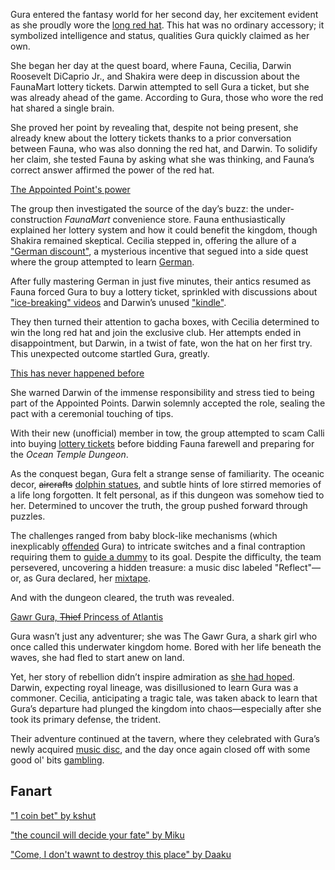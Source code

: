 <!-- title: Gawr Gura -->
<!-- status: Alive -->

Gura entered the fantasy world for her second day, her excitement evident as she proudly wore the [long red hat](https://www.youtube.com/live/bOIlLaFiiE4?feature=shared&t=482). This hat was no ordinary accessory; it symbolized intelligence and status, qualities Gura quickly claimed as her own.

She began her day at the quest board, where Fauna, Cecilia, Darwin Roosevelt DiCaprio Jr., and Shakira were deep in discussion about the FaunaMart lottery tickets. Darwin attempted to sell Gura a ticket, but she was already ahead of the game. According to Gura, those who wore the red hat shared a single brain.

She proved her point by revealing that, despite not being present, she already knew about the lottery tickets thanks to a prior conversation between Fauna, who was also donning the red hat, and Darwin. To solidify her claim, she tested Fauna by asking what she was thinking, and Fauna’s correct answer affirmed the power of the red hat.

[The Appointed Point's power](#embed:https://www.youtube.com/live/bOIlLaFiiE4?t=648)

The group then investigated the source of the day’s buzz: the under-construction _FaunaMart_ convenience store. Fauna enthusiastically explained her lottery system and how it could benefit the kingdom, though Shakira remained skeptical. Cecilia stepped in, offering the allure of a ["German discount"](https://www.youtube.com/live/bOIlLaFiiE4?feature=shared&t=1123), a mysterious incentive that segued into a side quest where the group attempted to learn [German](https://www.youtube.com/live/bOIlLaFiiE4?feature=shared&t=1210).

After fully mastering German in just five minutes, their antics resumed as Fauna forced Gura to buy a lottery ticket, sprinkled with discussions about ["ice-breaking" videos](https://www.youtube.com/live/bOIlLaFiiE4?feature=shared&t=1785) and Darwin’s unused ["kindle"](https://www.youtube.com/live/bOIlLaFiiE4?feature=shared&t=1937).

They then turned their attention to gacha boxes, with Cecilia determined to win the long red hat and join the exclusive club. Her attempts ended in disappointment, but Darwin, in a twist of fate, won the hat on her first try. This unexpected outcome startled Gura, greatly.

[This has never happened before](#embed:https://www.youtube.com/live/bOIlLaFiiE4?t=2111)

She warned Darwin of the immense responsibility and stress tied to being part of the Appointed Points. Darwin solemnly accepted the role, sealing the pact with a ceremonial touching of tips.

With their new (unofficial) member in tow, the group attempted to scam Calli into buying [lottery tickets](https://www.youtube.com/live/bOIlLaFiiE4?feature=shared&t=2658) before bidding Fauna farewell and preparing for the _Ocean Temple Dungeon_.

As the conquest began, Gura felt a strange sense of familiarity. The oceanic decor, ~~aircrafts~~ [dolphin statues](https://www.youtube.com/live/bOIlLaFiiE4?feature=shared&t=5735), and subtle hints of lore stirred memories of a life long forgotten. It felt personal, as if this dungeon was somehow tied to her. Determined to uncover the truth, the group pushed forward through puzzles.

The challenges ranged from baby block-like mechanisms (which inexplicably [offended](https://www.youtube.com/live/bOIlLaFiiE4?feature=shared&t=5870) Gura) to intricate switches and a final contraption requiring them to [guide a dummy](https://www.youtube.com/live/bOIlLaFiiE4?feature=shared&t=6604) to its goal. Despite the difficulty, the team persevered, uncovering a hidden treasure: a music disc labeled "Reflect"—or, as Gura declared, her [mixtape](https://www.youtube.com/live/bOIlLaFiiE4?feature=shared&t=8434).

And with the dungeon cleared, the truth was revealed.

[Gawr Gura, ~~Thief~~ Princess of Atlantis](#embed:https://www.youtube.com/live/bOIlLaFiiE4?t=8698)

Gura wasn’t just any adventurer; she was The Gawr Gura, a shark girl who once called this underwater kingdom home. Bored with her life beneath the waves, she had fled to start anew on land.

Yet, her story of rebellion didn’t inspire admiration as [she had hoped](https://www.youtube.com/live/bOIlLaFiiE4?feature=shared&t=8786). Darwin, expecting royal lineage, was disillusioned to learn Gura was a commoner. Cecilia, anticipating a tragic tale, was taken aback to learn that Gura’s departure had plunged the kingdom into chaos—especially after she took its primary defense, the trident.

Their adventure continued at the tavern, where they celebrated with Gura’s newly acquired [music disc](https://www.youtube.com/live/bOIlLaFiiE4?feature=shared&t=9204), and the day once again closed off with some good ol' bits [gambling](https://www.youtube.com/live/bOIlLaFiiE4?feature=shared&t=9761).

## Fanart

["1 coin bet" by kshut](https://x.com/shutowl/status/1830517595768000529)

["the council will decide your fate" by Miku](https://x.com/Mikururun/status/1830701638472081531)

<!-- fauna, moom -->

["Come, I don't wawnt to destroy this place" by Daaku](https://x.com/koizumi_arata/status/1831100215668908440)
